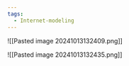 ```yaml
---
tags:
  - Internet-modeling
---
```


![[Pasted image 20241013132409.png]]

![[Pasted image 20241013132435.png]]